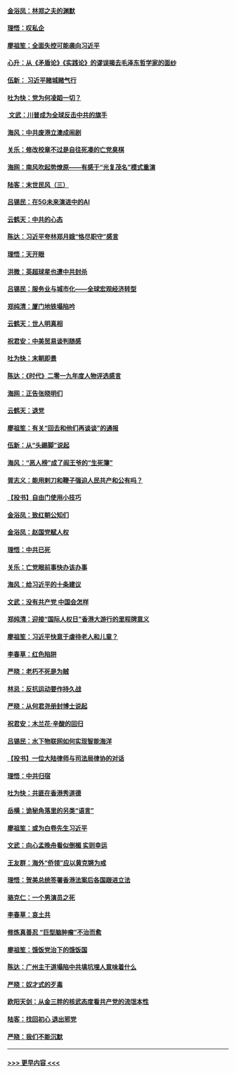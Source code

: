 #### [金浴凤：林郑之夫的渊默](../pages/nsc993/n11737735.md?t=12220822) 
#### [理悟：叹私企](../pages/nsc993/n11737715.md?t=12220822) 
#### [廖祖笙：全面失控可能袭向习近平](../pages/nsc993/n11737704.md?t=12220822) 
#### [心升：从《矛盾论》《实践论》的谬误揭去毛泽东哲学家的面纱](../pages/nsc993/n11736962.md?t=12220822) 
#### [伍新： 习近平赌城赌气行](../pages/nsc993/n11736929.md?t=12220822) 
#### [吐为快：党为何凌蹈一切？](../pages/nsc993/n11736915.md?t=12220822) 
#### [ 文武：川普成为全球反击中共的旗手](../pages/nsc993/n11736882.md?t=12220822) 
#### [海风：中共废港立澳成闹剧](../pages/nsc993/n11735857.md?t=12220822) 
#### [关乐：修改校章不过是自往死凑的亡党臭棋](../pages/nsc993/n11735097.md?t=12220822) 
#### [海网：南风吹起势燎原——有感于“光复茂名”模式重演](../pages/nsc993/n11732308.md?t=12220822) 
#### [陆客：末世民风（三）](../pages/nsc993/n11732211.md?t=12220822) 
#### [吕锡民：在5G未来演进中的AI](../pages/nsc993/n11730010.md?t=12220822) 
#### [云鹤天：中共的心态](../pages/nsc993/n11729906.md?t=12220822) 
#### [陈达：习近平夸林郑月娥“恪尽职守”感言](../pages/nsc993/n11729881.md?t=12220822) 
#### [理悟：天开眼](../pages/nsc993/n11729699.md?t=12220822) 
#### [洪微：英超球星也遭中共封杀](../pages/nsc993/n11727243.md?t=12220822) 
#### [吕锡民：服务业与城市化——全球宏观经济转型](../pages/nsc993/n11725845.md?t=12220822) 
#### [郑纯清：厦门地铁塌陷吟](../pages/nsc993/n11725813.md?t=12220822) 
#### [云鹤天：世人明真相](../pages/nsc993/n11725621.md?t=12220822) 
#### [祝君安：中美贸易谈判随感](../pages/nsc993/n11725609.md?t=12220822) 
#### [吐为快：末朝即景](../pages/nsc993/n11723365.md?t=12220822) 
#### [陈达：《时代》二零一九年度人物评选感言](../pages/nsc993/n11723337.md?t=12220822) 
#### [海网：正告张晓明们](../pages/nsc993/n11723228.md?t=12220822) 
#### [云鹤天：退党](../pages/nsc993/n11723056.md?t=12220822) 
#### [廖祖笙：有关“回去和他们再谈谈”的通报](../pages/nsc993/n11722442.md?t=12220822) 
#### [伍新：从“头踢脚”说起](../pages/nsc993/n11722429.md?t=12220822) 
#### [海风：“恶人榜”成了阎王爷的“生死簿”](../pages/nsc993/n11722272.md?t=12220822) 
#### [胥志义：能用剌刀和鞭子强迫人民共产和公有吗？](../pages/nsc993/n11720569.md?t=12220822) 
#### [【投书】自由门使用小技巧](../pages/nsc993/n11720180.md?t=12220822) 
#### [金浴凤：致红朝公知们](../pages/nsc993/n11720563.md?t=12220822) 
#### [金浴凤：赵国党赋人权](../pages/nsc993/n11720533.md?t=12220822) 
#### [理悟：中共已死](../pages/nsc993/n11720233.md?t=12220822) 
#### [关乐：亡党眼前事快办该办事](../pages/nsc993/n11719160.md?t=12220822) 
#### [海风：给习近平的十条建议](../pages/nsc993/n11717616.md?t=12220822) 
#### [文武：没有共产党 中国会怎样](../pages/nsc993/n11717584.md?t=12220822) 
#### [郑纯清：迎接“国际人权日”香港大游行的里程牌意义](../pages/nsc993/n11717417.md?t=12220822) 
#### [廖祖笙：习近平快意于虐待老人和儿童？](../pages/nsc993/n11715313.md?t=12220822) 
#### [李春草：红色陷阱](../pages/nsc993/n11715029.md?t=12220822) 
#### [严晓：老朽不死是为贼](../pages/nsc993/n11712910.md?t=12220822) 
#### [林忌：反抗运动要作持久战](../pages/nsc993/n11712623.md?t=12220822) 
#### [严晓：从何君尧册封博士说起](../pages/nsc993/n11712465.md?t=12220822) 
#### [祝君安：木兰花·辛酸的回归](../pages/nsc993/n11712381.md?t=12220822) 
#### [吕锡民：水下物联网如何实现智能海洋](../pages/nsc993/n11711158.md?t=12220822) 
#### [【投书】一位大陆律师与司法局律协的对话](../pages/nsc993/n11709675.md?t=12220822) 
#### [理悟：中共归宿](../pages/nsc993/n11710059.md?t=12220822) 
#### [吐为快：共匪在香港秀道德](../pages/nsc993/n11709979.md?t=12220822) 
#### [岳横：诡秘角落里的另类“语言”](../pages/nsc993/n11709792.md?t=12220822) 
#### [廖祖笙：或为白卷先生习近平](../pages/nsc993/n11708330.md?t=12220822) 
#### [文武：向心孟晚舟看似倒楣 实则幸运](../pages/nsc993/n11708236.md?t=12220822) 
#### [王友群：海外“侨领”应以黄克锵为戒](../pages/nsc993/n11706176.md?t=12220822) 
#### [理悟：贺美总统签署香港法案后各国跟进立法](../pages/nsc993/n11706853.md?t=12220822) 
#### [骆克仁：一个男演员之死](../pages/nsc993/n11706677.md?t=12220822) 
#### [李春草：哀土共](../pages/nsc993/n11706255.md?t=12220822) 
#### [修炼真善忍 “巨型脑肿瘤”不治而愈](../pages/nsc993/n11705340.md?t=12220822) 
#### [廖祖笙：饿饭党治下的饿饭国](../pages/nsc993/n11705085.md?t=12220822) 
#### [陈达：广州主干道塌陷中共填坑埋人意味着什么](../pages/nsc993/n11705046.md?t=12220822) 
#### [严晓：奴才式的歹毒](../pages/nsc993/n11704826.md?t=12220822) 
#### [欧阳天剑：从金三胖的核武态度看共产党的流氓本性](../pages/nsc993/n11702238.md?t=12220822) 
#### [陆客：找回初心 退出邪党](../pages/nsc993/n11702213.md?t=12220822) 
#### [严晓：我们不能沉默](../pages/nsc993/n11702110.md?t=12220822) 

----
#### [ >>> 更早内容 <<< ](../indexes/nsc993-earlier.md)
